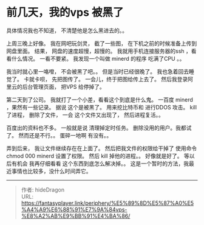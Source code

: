 # 前几天，我的vps 被黑了


具体情况我也不知道， 不清楚他是怎么黑进去的。。

上周三晚上好像。  我在网吧玩剑灵， 截了一些图， 在下机之前的时候准备上传到网盘里面。 结果， 网盘的速度超慢，超慢的。 我就用手机连接服务器的ssh ，看看什么情况。  一看不要紧。 我发现一个叫做  minerd 的程序 吃满了CPU 。。

我当时就心里一咯噔， 不会被黑了吧。。 但是当时已经很晚了。 我也急着回去睡觉了。 卡就卡呗， 先把图传了。  一会儿，终于把图给传上去了。 然后我登录阿里云的后台管理页面， 把VPS 给停掉了。

第二天到了公司。  我就打了一个小差，看看这个到底是什么鬼。 一百度 minerd ，果然有一些记录。 据说 这个是被黑了。  用来挖比特币和 进行DDOS 攻击。 kill 了进程， 删除了文件， 一会 这个文件又出现了， 然后进程复活。。

百度出的资料也不多。 一般就是说 清理掉定时任务。 删除没用的用户。我都试了。 然而还是不行。。  蛋碎一地啊 有没有。。

弄到后来， 我让文件继续存在在上面了。 然后把我文件的权限给干掉了 使用命令chmod 000 minerd    设置了权限。 然后 kill 掉他的进程。。  好像就是好了。  等以后有机会 我再仔细看看 这个东西到底怎么解决掉。。  这是一个暂时的方法，我最近事情也比较多，没什么时间弄它。



---

> 作者: hideDragon  
> URL: https://fantasyplayer.link/periphery/%E5%89%8D%E5%87%A0%E5%A4%A9%E6%88%91%E7%9A%84vps-%E8%A2%AB%E9%BB%91%E4%BA%86/  

